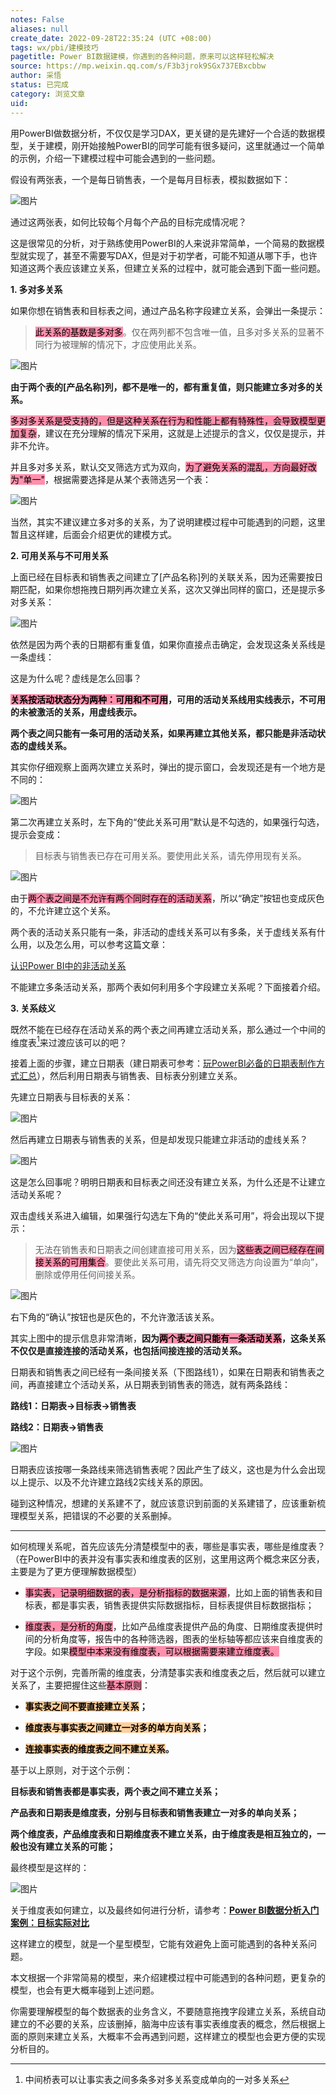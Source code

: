 ```yaml
---
notes: False
aliases: null
create_date: 2022-09-28T22:35:24 (UTC +08:00)
tags: wx/pbi/建模技巧
pagetitle: Power BI数据建模，你遇到的各种问题，原来可以这样轻松解决
source: https://mp.weixin.qq.com/s/F3b3jrok9SGx737EBxcbbw
author: 采悟
status: 已完成 
category: 浏览文章 
uid: 
---
```


用PowerBI做数据分析，不仅仅是学习DAX，更关键的是先建好一个合适的数据模型，关于建模，刚开始接触PowerBI的同学可能有很多疑问，这里就通过一个简单的示例，介绍一下建模过程中可能会遇到的一些问题。  

假设有两张表，一个是每日销售表，一个是每月目标表，模拟数据如下：

![图片](https://mmbiz.qpic.cn/mmbiz_png/aHEbZtANQJNzyS6SiaKaf0Awj2rSHFYR0s2savVicUFOmiar2tyQT6BBEombNfuWAzS5jKHQLficUFHGq0QeqCcAOw/640?wx_fmt=png&wxfrom=5&wx_lazy=1&wx_co=1)

通过这两张表，如何比较每个月每个产品的目标完成情况呢？

这是很常见的分析，对于熟练使用PowerBI的人来说非常简单，一个简易的数据模型就实现了，甚至不需要写DAX，但是对于初学者，可能不知道从哪下手，也许知道这两个表应该建立关系，但建立关系的过程中，就可能会遇到下面一些问题。

**1\. 多对多关系**

如果你想在销售表和目标表之间，通过产品名称字段建立关系，会弹出一条提示：

> <mark style="background: #FF5582A6;">此关系的基数是多对多</mark>。仅在两列都不包含唯一值，且多对多关系的显著不同行为被理解的情况下，才应使用此关系。

![图片](https://mmbiz.qpic.cn/mmbiz_png/aHEbZtANQJNP8zKqs3RUKn9SPYpHtoQ7viawxAYnMPkIQR1uc71gf8fRGpo2ARsLIgVibd7gxcr9vooOxVBZWOEw/640?wx_fmt=png&wxfrom=5&wx_lazy=1&wx_co=1)

**由于两个表的\[产品名称\]列，都不是唯一的，都有重复值，则只能建立多对多的关系。**

<mark style="background: #FF5582A6;">多对多关系是受支持的，但是这种关系在行为和性能上都有特殊性，会导致模型更加复杂</mark>，建议在充分理解的情况下采用，这就是上述提示的含义，仅仅是提示，并非不允许。

并且多对多关系，默认交叉筛选方式为双向，<mark style="background: #FF5582A6;">为了避免关系的混乱，方向最好改为"单一"</mark>，根据需要选择是从某个表筛选另一个表：

![图片](https://mmbiz.qpic.cn/mmbiz_png/aHEbZtANQJNzyS6SiaKaf0Awj2rSHFYR0g2stBI7kIzEEOls282LWyUXqGjCtSHyvuEicbuMMlw33JicrDtoYDjaQ/640?wx_fmt=png&wxfrom=5&wx_lazy=1&wx_co=1)

当然，其实不建议建立多对多的关系，为了说明建模过程中可能遇到的问题，这里暂且这样建，后面会介绍更优的建模方式。

**2\. 可用关系与不可用关系**

上面已经在目标表和销售表之间建立了\[产品名称\]列的关联关系，因为还需要按日期匹配，如果你想拖拽日期列再次建立关系，这次又弹出同样的窗口，还是提示多对多关系：

![图片](https://mmbiz.qpic.cn/mmbiz_png/aHEbZtANQJNP8zKqs3RUKn9SPYpHtoQ7dYDSsUOAS3VZOLrSiaEAjcyMZrWvvfwQ1eXNPSibib9PZaNw9NyiajN7yQ/640?wx_fmt=png&wxfrom=5&wx_lazy=1&wx_co=1)

依然是因为两个表的日期都有重复值，如果你直接点击确定，会发现这条关系线是一条虚线：

这是为什么呢？虚线是怎么回事？

**<mark style="background: #FF5582A6;">关系按活动状态分为两种：可用和不可用</mark>，可用的活动关系线用实线表示，不可用的未被激活的关系，用虚线表示。**  

**两个表之间只能有一条可用的活动关系，如果再建立其他关系，都只能是非活动状态的虚线关系。**

其实你仔细观察上面两次建立关系时，弹出的提示窗口，会发现还是有一个地方是不同的：

![图片](https://mmbiz.qpic.cn/mmbiz_png/aHEbZtANQJNzyS6SiaKaf0Awj2rSHFYR0JjmL0sXaFdGgWb0JHwZ3bScKycY8gumWAdUibSCHavFxGnkUbibDc6mg/640?wx_fmt=png&wxfrom=5&wx_lazy=1&wx_co=1)

第二次再建立关系时，左下角的“使此关系可用”默认是不勾选的，如果强行勾选，提示会变成：

> 目标表与销售表已存在可用关系。要使用此关系，请先停用现有关系。

![图片](https://mmbiz.qpic.cn/mmbiz_png/aHEbZtANQJNzyS6SiaKaf0Awj2rSHFYR0sr8ibxWm0zEP3UBBUMpOHNJ74BuA1I9n32GgEk5VH7q2c26vBbGfUxA/640?wx_fmt=png&wxfrom=5&wx_lazy=1&wx_co=1)

由于<mark style="background: #FF5582A6;">两个表之间是不允许有两个同时存在的活动关系</mark>，所以“确定”按钮也变成灰色的，不允许建立这个关系。

两个表的活动关系只能有一条，非活动的虚线关系可以有多条，关于虚线关系有什么用，以及怎么用，可以参考这篇文章：

[认识Power BI中的非活动关系](http://mp.weixin.qq.com/s?__biz=MzA4MzQwMjY4MA==&mid=2484071870&idx=1&sn=f110592b92b23dd7d7515c4cc342c101&chksm=8e0c4769b97bce7f97489d4f34ca603a0e12af4c5acd90101205c670709ecf07f3ee95830a1d&scene=21#wechat_redirect)  

不能建立多条活动关系，那两个表如何利用多个字段建立关系呢？下面接着介绍。

**3\. 关系歧义**

既然不能在已经存在活动关系的两个表之间再建立活动关系，那么通过一个中间的维度表[^1]来过渡应该可以的吧？

接着上面的步骤，建立日期表（建日期表可参考：[玩PowerBI必备的日期表制作方式汇总](http://mp.weixin.qq.com/s?__biz=MzA4MzQwMjY4MA==&mid=2484067654&idx=1&sn=905c186a9cbd91159b6615924a2d5068&chksm=8e0c7791b97bfe87623904f7002cd6cb726f711c6e7a289a36c9a4973964d907493aa2397fe7&scene=21#wechat_redirect)），然后利用日期表与销售表、目标表分别建立关系。

先建立日期表与目标表的关系：

![图片](https://mmbiz.qpic.cn/mmbiz_png/aHEbZtANQJNzyS6SiaKaf0Awj2rSHFYR0pogXSGgAkcWFZ9kDeAgVZpZmCzYiaxaWAYXlUqvRnz1NkzAIGbbS0WQ/640?wx_fmt=png&wxfrom=5&wx_lazy=1&wx_co=1)

然后再建立日期表与销售表的关系，但是却发现只能建立非活动的虚线关系？

![图片](https://mmbiz.qpic.cn/mmbiz_png/aHEbZtANQJNzyS6SiaKaf0Awj2rSHFYR0I36rSKUop7YhJVGbzowMl0XPCCTs00w5jVibPdiczL4aVJBDCQJ0iaAbA/640?wx_fmt=png&wxfrom=5&wx_lazy=1&wx_co=1)

这是怎么回事呢？明明日期表和目标表之间还没有建立关系，为什么还是不让建立活动关系呢？

双击虚线关系进入编辑，如果强行勾选左下角的“使此关系可用”，将会出现以下提示：  

> 无法在销售表和日期表之间创建直接可用关系，因为<mark style="background: #FF5582A6;">这些表之间已经存在间接关系的可用集合</mark>。要使此关系可用，请先将交叉筛选方向设置为“单向”，删除或停用任何间接关系。

![图片](https://mmbiz.qpic.cn/mmbiz_png/aHEbZtANQJNzyS6SiaKaf0Awj2rSHFYR0kxOvziaicy67Kd9VPAmclJdALCjSF6dHliaaXc98AN9yeiaSYicEgvMibfTQ/640?wx_fmt=png&wxfrom=5&wx_lazy=1&wx_co=1)

右下角的“确认”按钮也是灰色的，不允许激活该关系。  

其实上图中的提示信息非常清晰，**因为<mark style="background: #FF5582A6;">两个表之间只能有一条活动关系</mark>，这条关系不仅仅是直接连接的活动关系，也包括间接连接的活动关系。**

日期表和销售表之间已经有一条间接关系（下图路线1），如果在日期表和销售表之间，再直接建立个活动关系，从日期表到销售表的筛选，就有两条路线：

**路线1：日期表→目标表→销售表**

**路线2：日期表→销售表**

![图片](https://mmbiz.qpic.cn/mmbiz_png/aHEbZtANQJNzyS6SiaKaf0Awj2rSHFYR0TSRuwWzia5wAlydFnqp6cMJibibia8htQoKziaC9E7l5TPYhlLeQnskr4DQ/640?wx_fmt=png&wxfrom=5&wx_lazy=1&wx_co=1)

日期表应该按哪一条路线来筛选销售表呢？因此产生了歧义，这也是为什么会出现以上提示、以及不允许建立路线2实线关系的原因。

碰到这种情况，想建的关系建不了，就应该意识到前面的关系建错了，应该重新梳理模型关系，把错误的不必要的关系删掉。

___

如何梳理关系呢，首先应该先分清楚模型中的表，哪些是事实表，哪些是维度表？（在PowerBI中的表并没有事实表和维度表的区别，这里用这两个概念来区分表，主要是为了更方便理解数据模型）

-   <mark style="background: #FF5582A6;">事实表，记录明细数据的表，是分析指标的数据来源</mark>，比如上面的销售表和目标表，都是事实表，销售表提供实际数据指标，目标表提供目标数据指标；
    
-   <mark style="background: #FF5582A6;">维度表，是分析的角度</mark>，比如产品维度表提供产品的角度、日期维度表提供时间的分析角度等，报告中的各种筛选器，图表的坐标轴等都应该来自维度表的字段。如果<mark style="background: #FF5582A6;">模型中本来没有维度表，可以根据需要来建立维度表。</mark>
    

对于这个示例，完善所需的维度表，分清楚事实表和维度表之后，然后就可以建立关系了，主要把握住这些<mark style="background: #FF5582A6;">基本原则</mark>：

-   **<mark style="background: #FFB86CA6;">事实表之间不要直接建立关系</mark>；**
    
-   **<mark style="background: #FFB86CA6;">维度表与事实表之间建立一对多的单方向关系</mark>；**
    
-   **<mark style="background: #FFB86CA6;">连接事实表的维度表之间不建立关系</mark>。**
    

基于以上原则，对于这个示例：

**目标表和销售表都是事实表，两个表之间不建立关系；**

**产品表和日期表是维度表，分别与目标表和销售表建立一对多的单向关系；**

**两个维度表，产品维度表和日期维度表不建立关系，由于维度表是相互独立的，一般也没有建立关系的可能；**

最终模型是这样的：

![图片](https://mmbiz.qpic.cn/mmbiz_png/aHEbZtANQJOm979TXruJWZHVXibA13nZNnicujC20EGwD2b3l0LsOo9YSvRibINXiasza7fsyFG6aR6SrFJjn9zIXQ/640?wx_fmt=png&wxfrom=5&wx_lazy=1&wx_co=1)

关于维度表如何建立，以及最终如何进行分析，请参考：**[Power BI数据分析入门案例：目标实际对比](http://mp.weixin.qq.com/s?__biz=MzA4MzQwMjY4MA==&mid=2484078691&idx=1&sn=af288fc6a65368973fd64d53fd392a08&chksm=8e13a2b4b9642ba273bd2f6e9b2547048fe0b4c50dfea6188a6a7b7e63aeb3d586d79534a1f5&scene=21#wechat_redirect)**

这样建立的模型，就是一个星型模型，它能有效避免上面可能遇到的各种关系问题。

本文根据一个非常简易的模型，来介绍建模过程中可能遇到的各种问题，更复杂的模型，也会有更大概率碰到上述问题。

你需要理解模型的每个数据表的业务含义，不要随意拖拽字段建立关系，系统自动建立的不必要的关系，应该删掉，脑海中应该有事实表维度表的概念，然后根据上面的原则来建立关系，大概率不会再遇到问题，这样建立的模型也会更方便的实现分析目的。


[^1]: 中间桥表可以让事实表之间多条多对多关系变成单向的一对多关系